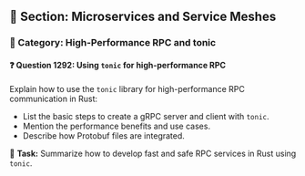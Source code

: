 ## 📘 Section: Microservices and Service Meshes  
### 🔹 Category: High-Performance RPC and tonic  
#### ❓ Question 1292: Using `tonic` for high-performance RPC

Explain how to use the `tonic` library for high-performance RPC communication in Rust:

- List the basic steps to create a gRPC server and client with `tonic`.
- Mention the performance benefits and use cases.
- Describe how Protobuf files are integrated.

🔧 **Task:** Summarize how to develop fast and safe RPC services in Rust using `tonic`.
